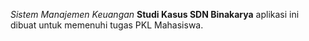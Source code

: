 *Sistem Manajemen Keuangan*
**Studi Kasus SDN Binakarya**
aplikasi ini dibuat untuk memenuhi tugas PKL Mahasiswa.